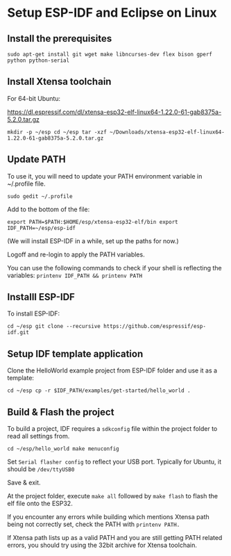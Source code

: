 # Setup ESP-IDF and Eclipse on Linux
## Install the prerequisites

`sudo apt-get install git wget make libncurses-dev flex bison gperf python python-serial`

## Install Xtensa toolchain

For 64-bit Ubuntu:

https://dl.espressif.com/dl/xtensa-esp32-elf-linux64-1.22.0-61-gab8375a-5.2.0.tar.gz

`mkdir -p ~/esp
cd ~/esp
tar -xzf ~/Downloads/xtensa-esp32-elf-linux64-1.22.0-61-gab8375a-5.2.0.tar.gz`

## Update PATH

To use it, you will need to update your PATH environment variable in ~/.profile file.

`sudo gedit ~/.profile`

Add to the bottom of the file:

`export PATH=$PATH:$HOME/esp/xtensa-esp32-elf/bin
export IDF_PATH=~/esp/esp-idf`

(We will install ESP-IDF in a while, set up the paths for now.)


Logoff and re-login to apply the PATH variables.

You can use the following commands to check if your shell is reflecting the variables:
`printenv IDF_PATH && printenv PATH`

## Installl ESP-IDF

To install ESP-IDF:

`cd ~/esp
git clone --recursive https://github.com/espressif/esp-idf.git`

## Setup IDF template application

Clone the HelloWorld example project from ESP-IDF folder and use it as a template:

`cd ~/esp
cp -r $IDF_PATH/examples/get-started/hello_world .`

## Build & Flash the project

To build a project, IDF requires a `sdkconfig` file within the project folder to read all settings from.

`cd ~/esp/hello_world
make menuconfig`

Set `Serial flasher config` to reflect your USB port. Typically for Ubuntu, it should be `/dev/ttyUSB0`

Save & exit.

At the project folder, execute `make all` followed by `make flash` to flash the elf file onto the ESP32.

If you encounter any errors while building which mentions Xtensa path being not correctly set, check the PATH with `printenv PATH.` 

If Xtensa path lists up as a valid PATH and you are still getting PATH related errors, you should try using the 32bit archive for Xtensa toolchain.


